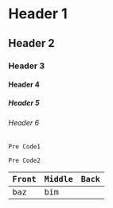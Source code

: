 <h1>Header 1</h1>
<h2>Header 2</h2>
<h3>Header 3</h3>
<h4>Header 4</h4>
<h5>Header 5</h5>
<h6>Header 6</h6>
<pre><code>Pre Code1</code></pre>
<pre><code>Pre Code2</code</pre>
<table>
<thead>
<tr>
<th>Front</th>
<th>Middle</th>
<th>Back</th>
</tr>
</thead>
<tbody>
<tr>
<td>baz</td>
<td>bim</td>
</tr>
</tbody>
</table>